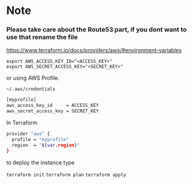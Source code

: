 # Note 
### Please take care about the Route53 part, if you dont want to use that rename the file


https://www.terraform.io/docs/providers/aws/#environment-variables
```
export AWS_ACCESS_KEY_ID="<ACCESS_KEY>"
export AWS_SECRET_ACCESS_KEY="<SECRET_KEY>"
```
or using AWS Profile.

`~/.aws/credentials`
```bash
[myprofile]
aws_access_key_id     = ACCESS_KEY
aws_secret_access_key = SECRET_KEY
```


In Terraform 
```bash
provider "aws" {
  profile = "myprofile"
  region  = "${var.region}"
}
```

to deploy the instance type


`terraform init`
`terraform plan`
`terraform apply`


